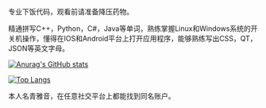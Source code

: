 专业下饭代码，观看前请准备降压药物。

精通拼写C++，Python，C#，Java等单词，熟练掌握Linux和Windows系统的开关机操作，懂得在IOS和Android平台上打开应用程序，能够熟练写出CSS，QT，JSON等英文字母。

[![Anurag's GitHub stats](https://github-readme-stats.vercel.app/api?username=tsingyayin&show_icons=true&theme=radical&count_private=true&include_all_commits=true)](https://github.com/anuraghazra/github-readme-stats)

[![Top Langs](https://github-readme-stats.vercel.app/api/top-langs/?username=tsingyayin)](https://github.com/anuraghazra/github-readme-stats)

本人名青雅音，在任意社交平台上都能找到同名账户。
